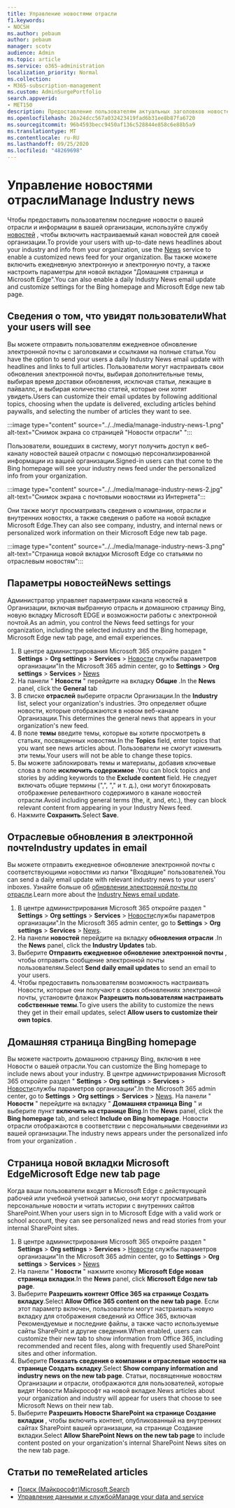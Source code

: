 ```yaml
---
title: Управление новостями отрасли
f1.keywords:
- NOCSH
ms.author: pebaum
author: pebaum
manager: scotv
audience: Admin
ms.topic: article
ms.service: o365-administration
localization_priority: Normal
ms.collection:
- M365-subscription-management
ms.custom: AdminSurgePortfolio
search.appverid:
- MET150
description: Предоставление пользователям актуальных заголовков новостей о вашей отрасли и информации в вашей организации с помощью службы новостей, чтобы включить настраиваемый канал новостей для Организации.
ms.openlocfilehash: 20a24dcc567a032423419fad6b31ee8b87fa6720
ms.sourcegitcommit: 96b4593becc9450af136c528844e858c6e88b5a9
ms.translationtype: MT
ms.contentlocale: ru-RU
ms.lasthandoff: 09/25/2020
ms.locfileid: "48269698"
---
```

# <a name="manage-industry-news"></a><span data-ttu-id="5e5f9-103">Управление новостями отрасли</span><span class="sxs-lookup"><span data-stu-id="5e5f9-103">Manage Industry news</span></span>

<span data-ttu-id="5e5f9-104">Чтобы предоставить пользователям последние новости о вашей отрасли и информации в вашей организации, используйте службу [новостей](https://admin.microsoft.com/adminportal/home?#/Settings/Services/:/Settings/L1/BingNews) , чтобы включить настраиваемый канал новостей для своей организации.</span><span class="sxs-lookup"><span data-stu-id="5e5f9-104">To provide your users with up-to-date news headlines about your industry and info from your organization, use the [News](https://admin.microsoft.com/adminportal/home?#/Settings/Services/:/Settings/L1/BingNews) service to enable a customized news feed for your organization.</span></span> <span data-ttu-id="5e5f9-105">Вы также можете включить ежедневную электронную и электронную почту, а также настроить параметры для новой вкладки "Домашняя страница и Microsoft Edge".</span><span class="sxs-lookup"><span data-stu-id="5e5f9-105">You can also enable a daily Industry News email update and customize settings for the Bing homepage and Microsoft Edge new tab page.</span></span>

## <a name="what-your-users-will-see"></a><span data-ttu-id="5e5f9-106">Сведения о том, что увидят пользователи</span><span class="sxs-lookup"><span data-stu-id="5e5f9-106">What your users will see</span></span>

<span data-ttu-id="5e5f9-107">Вы можете отправить пользователям ежедневное обновление электронной почты с заголовками и ссылками на полные статьи.</span><span class="sxs-lookup"><span data-stu-id="5e5f9-107">You have the option to send your users a daily Industry News email update with headlines and links to full articles.</span></span> <span data-ttu-id="5e5f9-108">Пользователи могут настраивать свои обновления электронной почты, выбирая дополнительные темы, выбирая время доставки обновления, исключая статьи, лежащие в пайваллс, и выбирая количество статей, которые они хотят увидеть.</span><span class="sxs-lookup"><span data-stu-id="5e5f9-108">Users can customize their email updates by following additional topics, choosing when the update is delivered, excluding articles behind paywalls, and selecting the number of articles they want to see.</span></span>

:::image type="content" source="../../media/manage-industry-news-1.png" alt-text="Снимок экрана со страницей "Новости отрасли" ":::

<span data-ttu-id="5e5f9-110">Пользователи, вошедших в систему, могут получить доступ к веб-каналу новостей вашей отрасли с помощью персонализированной информации из вашей организации.</span><span class="sxs-lookup"><span data-stu-id="5e5f9-110">Signed-in users can that come to the Bing homepage will see your industry news feed under the personalized info from your organization.</span></span>

:::image type="content" source="../../media/manage-industry-news-2.jpg" alt-text="Снимок экрана с почтовыми новостями из Интернета":::

<span data-ttu-id="5e5f9-112">Они также могут просматривать сведения о компании, отрасли и внутренних новостях, а также сведения о работе на новой вкладке Microsoft Edge.</span><span class="sxs-lookup"><span data-stu-id="5e5f9-112">They can also see company, industry, and internal news or personalized work information on their Microsoft Edge new tab page.</span></span>

:::image type="content" source="../../media/manage-industry-news-3.png" alt-text="Страница новой вкладки Microsoft Edge со статьями по отраслевым новостям":::

## <a name="news-settings"></a><span data-ttu-id="5e5f9-114">Параметры новостей</span><span class="sxs-lookup"><span data-stu-id="5e5f9-114">News settings</span></span>

<span data-ttu-id="5e5f9-115">Администратор управляет параметрами канала новостей в Организации, включая выбранную отрасль и домашнюю страницу Bing, новую вкладку Microsoft EDGE и возможности работы с электронной почтой.</span><span class="sxs-lookup"><span data-stu-id="5e5f9-115">As an admin, you control the News feed settings for your organization, including the selected industry and the Bing homepage, Microsoft Edge new tab page, and email experiences.</span></span>

1. <span data-ttu-id="5e5f9-116">В центре администрирования Microsoft 365 откройте раздел " **Settings**  >  **Org settings**  >  **Services**  >  [Новости](https://admin.microsoft.com/adminportal/home?#/Settings/Services/:/Settings/L1/BingNews) службы параметров организации"</span><span class="sxs-lookup"><span data-stu-id="5e5f9-116">In the Microsoft 365 admin center, go to **Settings** > **Org settings** > **Services** > [News](https://admin.microsoft.com/adminportal/home?#/Settings/Services/:/Settings/L1/BingNews)</span></span>
2. <span data-ttu-id="5e5f9-117">На панели " **Новости** " перейдите на вкладку **Общие** .</span><span class="sxs-lookup"><span data-stu-id="5e5f9-117">In the **News** panel, click the **General** tab</span></span>
3. <span data-ttu-id="5e5f9-118">В списке **отраслей** выберите отрасли Организации.</span><span class="sxs-lookup"><span data-stu-id="5e5f9-118">In the **Industry** list, select your organization's industries.</span></span> <span data-ttu-id="5e5f9-119">Это определяет общие новости, которые отображаются в новом веб-канале Организации.</span><span class="sxs-lookup"><span data-stu-id="5e5f9-119">This determines the general news that appears in your organization's new feed.</span></span>
4. <span data-ttu-id="5e5f9-120">В поле **темы** введите темы, которые вы хотите просмотреть в статьях, посвященных новостям.</span><span class="sxs-lookup"><span data-stu-id="5e5f9-120">In the **Topics** field, enter topics that you want see news articles about.</span></span> <span data-ttu-id="5e5f9-121">Пользователи не смогут изменить эти темы.</span><span class="sxs-lookup"><span data-stu-id="5e5f9-121">Your users will not be able to change these topics.</span></span>
5. <span data-ttu-id="5e5f9-122">Вы можете заблокировать темы и материалы, добавив ключевые слова в поле **исключить содержимое** .</span><span class="sxs-lookup"><span data-stu-id="5e5f9-122">You can block topics and stories by adding keywords to the **Exclude content** field.</span></span> <span data-ttu-id="5e5f9-123">Не следует включать общие термины (",", "," и т. д.), они могут блокировать отображение релевантного содержимого в канале новостей отрасли.</span><span class="sxs-lookup"><span data-stu-id="5e5f9-123">Avoid including general terms (the, it, and, etc.), they can block relevant content from appearing in your Industry News feed.</span></span>
6. <span data-ttu-id="5e5f9-124">Нажмите **Сохранить**.</span><span class="sxs-lookup"><span data-stu-id="5e5f9-124">Select **Save**.</span></span>

## <a name="industry-updates-in-email"></a><span data-ttu-id="5e5f9-125">Отраслевые обновления в электронной почте</span><span class="sxs-lookup"><span data-stu-id="5e5f9-125">Industry updates in email</span></span>

<span data-ttu-id="5e5f9-126">Вы можете отправить ежедневное обновление электронной почты с соответствующими новостями из папки "Входящие" пользователей.</span><span class="sxs-lookup"><span data-stu-id="5e5f9-126">You can send a daily email update with relevant industry news to your users' inboxes.</span></span> <span data-ttu-id="5e5f9-127">Узнайте больше об [обновлении электронной почты по отрасли](https://newspro.microsoft.com/baw/faq).</span><span class="sxs-lookup"><span data-stu-id="5e5f9-127">Learn more about the [Industry News email update](https://newspro.microsoft.com/baw/faq).</span></span>

1. <span data-ttu-id="5e5f9-128">В центре администрирования Microsoft 365 откройте раздел " **Settings**  >  **Org settings**  >  **Services**  >  [Новости](https://admin.microsoft.com/adminportal/home?#/Settings/Services/:/Settings/L1/BingNews)службы параметров организации".</span><span class="sxs-lookup"><span data-stu-id="5e5f9-128">In the Microsoft 365 admin center, go to **Settings** > **Org settings** > **Services** > [News](https://admin.microsoft.com/adminportal/home?#/Settings/Services/:/Settings/L1/BingNews).</span></span>
2. <span data-ttu-id="5e5f9-129">На панели **новостей** перейдите на вкладку **обновления отрасли** .</span><span class="sxs-lookup"><span data-stu-id="5e5f9-129">In the **News** panel, click the **Industry Updates** tab.</span></span>
3. <span data-ttu-id="5e5f9-130">Выберите **Отправить ежедневное обновление электронной почты** , чтобы отправить сообщение электронной почты пользователям.</span><span class="sxs-lookup"><span data-stu-id="5e5f9-130">Select **Send daily email updates** to send an email to your users.</span></span>
4. <span data-ttu-id="5e5f9-131">Чтобы предоставить пользователям возможность настраивать Новости, которые они получают в своих обновлениях электронной почты, установите флажок **Разрешить пользователям настраивать собственные темы**.</span><span class="sxs-lookup"><span data-stu-id="5e5f9-131">To give users the ability to customize the news they get in their email updates, select **Allow users to customize their own topics**.</span></span>

## <a name="bing-homepage"></a><span data-ttu-id="5e5f9-132">Домашняя страница Bing</span><span class="sxs-lookup"><span data-stu-id="5e5f9-132">Bing homepage</span></span>

<span data-ttu-id="5e5f9-133">Вы можете настроить домашнюю страницу Bing, включив в нее Новости о вашей отрасли.</span><span class="sxs-lookup"><span data-stu-id="5e5f9-133">You can customize the Bing homepage to include news about your industry.</span></span> <span data-ttu-id="5e5f9-134">В центре администрирования Microsoft 365 откройте раздел " **Settings**  >  **Org settings**  >  **Services**  >  [Новости](https://admin.microsoft.com/adminportal/home?#/Settings/Services/:/Settings/L1/BingNews)службы параметров организации".</span><span class="sxs-lookup"><span data-stu-id="5e5f9-134">In the Microsoft 365 admin center, go to **Settings** > **Org settings** > **Services** > [News](https://admin.microsoft.com/adminportal/home?#/Settings/Services/:/Settings/L1/BingNews).</span></span> <span data-ttu-id="5e5f9-135">На панели " **Новости** " перейдите на вкладку " **Домашняя страница Bing** " и выберите пункт **включить на странице Bing**.</span><span class="sxs-lookup"><span data-stu-id="5e5f9-135">In the **News** panel, click the **Bing homepage** tab, and select **Include on Bing homepage**.</span></span> <span data-ttu-id="5e5f9-136">Новости отрасли отображаются в соответствии с персональными сведениями из вашей организации.</span><span class="sxs-lookup"><span data-stu-id="5e5f9-136">The industry news appears under the personalized info from your organization .</span></span>

## <a name="microsoft-edge-new-tab-page"></a><span data-ttu-id="5e5f9-137">Страница новой вкладки Microsoft Edge</span><span class="sxs-lookup"><span data-stu-id="5e5f9-137">Microsoft Edge new tab page</span></span>

<span data-ttu-id="5e5f9-138">Когда ваши пользователи входят в Microsoft Edge с действующей рабочей или учебной учетной записью, они могут просматривать персональные новости и читать истории с внутренних сайтов SharePoint.</span><span class="sxs-lookup"><span data-stu-id="5e5f9-138">When your users sign in to Microsoft Edge with a valid work or school account, they can see personalized news and read stories from your internal SharePoint sites.</span></span>

1. <span data-ttu-id="5e5f9-139">В центре администрирования Microsoft 365 откройте раздел " **Settings**  >  **Org settings**  >  **Services**  >  [Новости](https://admin.microsoft.com/adminportal/home?#/Settings/Services/:/Settings/L1/BingNews) службы параметров организации"</span><span class="sxs-lookup"><span data-stu-id="5e5f9-139">In the Microsoft 365 admin center, go to **Settings** > **Org settings** > **Services** > [News](https://admin.microsoft.com/adminportal/home?#/Settings/Services/:/Settings/L1/BingNews)</span></span>
2. <span data-ttu-id="5e5f9-140">На панели " **Новости** " нажмите кнопку **Microsoft Edge новая страница вкладки**.</span><span class="sxs-lookup"><span data-stu-id="5e5f9-140">In the **News** panel, click **Microsoft Edge new tab page**.</span></span>
3. <span data-ttu-id="5e5f9-141">Выберите **Разрешить контент Office 365 на странице Создать вкладку**.</span><span class="sxs-lookup"><span data-stu-id="5e5f9-141">Select **Allow Office 365 content on the new tab page**.</span></span> <span data-ttu-id="5e5f9-142">Если этот параметр включен, пользователи могут настраивать новую вкладку для отображения сведений из Office 365, включая Рекомендуемые и последние файлы, а также часто используемые сайты SharePoint и другие сведения.</span><span class="sxs-lookup"><span data-stu-id="5e5f9-142">When enabled, users can customize their new tab to show information from Office 365, including recommended and recent files, along with frequently used SharePoint sites and other information.</span></span>
4. <span data-ttu-id="5e5f9-143">Выберите **Показать сведения о компании и отраслевые новости на странице Создать вкладку**.</span><span class="sxs-lookup"><span data-stu-id="5e5f9-143">Select **Show company information and industry news on the new tab page**.</span></span> <span data-ttu-id="5e5f9-144">Статьи, посвященные новостям Организации и отрасли, отображаются для пользователей, которые видят Новости Майкрософт на новой вкладке.</span><span class="sxs-lookup"><span data-stu-id="5e5f9-144">News articles about your organization and industry will appear for users that choose to see Microsoft News on their new tab.</span></span>
5. <span data-ttu-id="5e5f9-145">Выберите **Разрешить Новости SharePoint на странице Создание вкладки** , чтобы включить контент, опубликованный на внутренних сайтах SharePoint вашей организации, на странице Создание вкладки.</span><span class="sxs-lookup"><span data-stu-id="5e5f9-145">Select **Allow SharePoint News on the new tab page** to include content posted on your organization's internal SharePoint News sites on the new tab page.</span></span>

## <a name="related-articles"></a><span data-ttu-id="5e5f9-146">Статьи по теме</span><span class="sxs-lookup"><span data-stu-id="5e5f9-146">Related articles</span></span>

- [<span data-ttu-id="5e5f9-147">Поиск (Майкрософт)</span><span class="sxs-lookup"><span data-stu-id="5e5f9-147">Microsoft Search</span></span>](https://docs.microsoft.com/microsoftsearch/)
- [<span data-ttu-id="5e5f9-148">Управление данными и службой</span><span class="sxs-lookup"><span data-stu-id="5e5f9-148">Manage your data and service</span></span>](https://docs.microsoft.com/microsoft-365/admin/manage)
